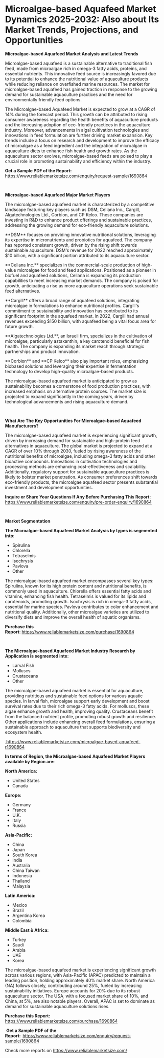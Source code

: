 <p><h1>Microalgae-based Aquafeed Market Dynamics 2025-2032: Also about Its Market Trends, Projections, and Opportunities</h1></p><p><strong>Microalgae-based Aquafeed Market Analysis and Latest Trends</strong></p>
<p><p>Microalgae-based aquafeed is a sustainable alternative to traditional fish feed, made from microalgae rich in omega-3 fatty acids, proteins, and essential nutrients. This innovative feed source is increasingly favored due to its potential to enhance the nutritional value of aquaculture products while reducing reliance on overfished marine resources. The market for microalgae-based aquafeed has gained traction in response to the growing demand for sustainable aquaculture practices and the need for environmentally friendly feed options.</p><p>The Microalgae-based Aquafeed Market is expected to grow at a CAGR of 14% during the forecast period. This growth can be attributed to rising consumer awareness regarding the health benefits of aquaculture products and the increasing adoption of eco-friendly practices in the aquaculture industry. Moreover, advancements in algal cultivation technologies and innovations in feed formulation are further driving market expansion. Key trends include a focus on research and development to improve the efficacy of microalgae as a feed ingredient and the integration of microalgae in aquaculture diets to enhance fish health and growth rates. As the aquaculture sector evolves, microalgae-based feeds are poised to play a crucial role in promoting sustainability and efficiency within the industry.</p></p>
<p><strong>Get a Sample PDF of the Report:&nbsp;</strong> <a href="https://www.reliablemarketsize.com/enquiry/request-sample/1690864?utm_campaign=3101&utm_medium=2&utm_source=Github&utm_content=ia&utm_term=26032025&utm_id=microalgae-based-aquafeed">https://www.reliablemarketsize.com/enquiry/request-sample/1690864</a></p>
<p>&nbsp;</p>
<p><strong>Microalgae-based Aquafeed Major Market Players</strong></p>
<p><p>The microalgae-based aquafeed market is characterized by a competitive landscape featuring key players such as DSM, Cellana Inc., Cargill, Algatechnologies Ltd., Corbion, and CP Kelco. These companies are investing in R&D to enhance product offerings and sustainable practices, addressing the growing demand for eco-friendly aquaculture solutions.</p><p>**DSM** focuses on providing innovative nutritional solutions, leveraging its expertise in micronutrients and probiotics for aquafeed. The company has reported consistent growth, driven by the rising shift towards sustainable aquaculture. DSM's revenue for 2022 reached approximately $10 billion, with a significant portion attributed to its aquaculture sector.</p><p>**Cellana Inc.** specializes in the commercial-scale production of high-value microalgae for food and feed applications. Positioned as a pioneer in biofuel and aquafeed solutions, Cellana is expanding its production capabilities to meet increasing market demands. The company is poised for growth, anticipating a rise as more aquaculture operations seek sustainable feed alternatives.</p><p>**Cargill** offers a broad range of aquafeed solutions, integrating microalgae in formulations to enhance nutritional profiles. Cargill's commitment to sustainability and innovation has contributed to its significant footprint in the aquafeed market. In 2022, Cargill had annual revenues exceeding $150 billion, with aquafeed being a vital focus area for future growth.</p><p>**Algatechnologies Ltd.**, an Israeli firm, specializes in the cultivation of microalgae, particularly astaxanthin, a key carotenoid beneficial for fish health. The company is expanding its market reach through strategic partnerships and product innovation.</p><p>**Corbion** and **CP Kelco** also play important roles, emphasizing biobased solutions and leveraging their expertise in fermentation technology to develop high-quality microalgae-based products.</p><p>The microalgae-based aquafeed market is anticipated to grow as sustainability becomes a cornerstone of food production practices, with increased emphasis on alternative protein sources. The market size is projected to expand significantly in the coming years, driven by technological advancements and rising aquaculture demand.</p></p>
<p>&nbsp;</p>
<p><strong>What Are The Key Opportunities For Microalgae-based Aquafeed Manufacturers?</strong></p>
<p><p>The microalgae-based aquafeed market is experiencing significant growth, driven by increasing demand for sustainable and high-protein feed alternatives in aquaculture. The global market is projected to expand at a CAGR of over 10% through 2030, fueled by rising awareness of the nutritional benefits of microalgae, including omega-3 fatty acids and other bioactive compounds. Innovations in cultivation technologies and processing methods are enhancing cost-effectiveness and scalability. Additionally, regulatory support for sustainable aquaculture practices is likely to bolster market penetration. As consumer preferences shift towards eco-friendly products, the microalgae aquafeed sector presents substantial investment and development opportunities.</p></p>
<p><strong>Inquire or Share Your Questions If Any Before Purchasing This Report:</strong> <a href="https://www.reliablemarketsize.com/enquiry/pre-order-enquiry/1690864?utm_campaign=3101&utm_medium=2&utm_source=Github&utm_content=ia&utm_term=26032025&utm_id=microalgae-based-aquafeed">https://www.reliablemarketsize.com/enquiry/pre-order-enquiry/1690864</a></p>
<p>&nbsp;</p>
<p><strong>Market Segmentation</strong></p>
<p><strong>The Microalgae-based Aquafeed Market Analysis by types is segmented into:</strong></p>
<p><ul><li>Spirulina</li><li>Chlorella</li><li>Tetraselmis</li><li>Isochrysis</li><li>Pavlova</li><li>Other</li></ul></p>
<p><p>The microalgae-based aquafeed market encompasses several key types: Spirulina, known for its high protein content and nutritional benefits, is commonly used in aquaculture. Chlorella offers essential fatty acids and vitamins, enhancing fish health. Tetraselmis is valued for its lipids and carotenoids, promoting growth. Isochrysis is rich in omega-3 fatty acids, essential for marine species. Pavlova contributes to color enhancement and nutritional quality. Additionally, other microalgae varieties are utilized to diversify diets and improve the overall health of aquatic organisms.</p></p>
<p><strong>Purchase this Report:&nbsp;</strong><a href="https://www.reliablemarketsize.com/purchase/1690864?utm_campaign=3101&utm_medium=2&utm_source=Github&utm_content=ia&utm_term=26032025&utm_id=microalgae-based-aquafeed">https://www.reliablemarketsize.com/purchase/1690864</a></p>
<p>&nbsp;</p>
<p><strong>The Microalgae-based Aquafeed Market Industry Research by Application is segmented into:</strong></p>
<p><ul><li>Larval Fish</li><li>Molluscs</li><li>Crustaceans</li><li>Other</li></ul></p>
<p><p>The microalgae-based aquafeed market is essential for aquaculture, providing nutritious and sustainable feed options for various aquatic species. In larval fish, microalgae support early development and boost survival rates due to their rich omega-3 fatty acids. For molluscs, these algae enhance growth and health, improving quality. Crustaceans benefit from the balanced nutrient profile, promoting robust growth and resilience. Other applications include enhancing overall feed formulations, ensuring a sustainable approach to aquaculture that supports biodiversity and ecosystem health.</p></p>
<p><a href="https://www.reliablemarketsize.com/microalgae-based-aquafeed-r1690864?utm_campaign=3101&utm_medium=2&utm_source=Github&utm_content=ia&utm_term=26032025&utm_id=microalgae-based-aquafeed">&nbsp;https://www.reliablemarketsize.com/microalgae-based-aquafeed-r1690864</a></p>
<p><strong>In terms of Region, the Microalgae-based Aquafeed Market Players available by Region are:</strong></p>
<p>
    <p> <strong> North America: </strong>
        <ul>
            <li>United States</li>
            <li>Canada</li>
        </ul>
        </p> 
    <p> <strong> Europe: </strong>
        <ul>
            <li>Germany</li>
            <li>France</li>
            <li>U.K.</li>
            <li>Italy</li>
            <li>Russia</li>
        </ul>
        </p> 
    <p> <strong> Asia-Pacific: </strong>
        <ul>
            <li>China</li>
            <li>Japan</li>
            <li>South Korea</li>
            <li>India</li>
            <li>Australia</li>
            <li>China Taiwan</li>
            <li>Indonesia</li>
            <li>Thailand</li>
            <li>Malaysia</li>
        </ul>
        </p> 
    <p> <strong> Latin America: </strong>
        <ul>
            <li>Mexico</li>
            <li>Brazil</li>
            <li>Argentina Korea</li>
            <li>Colombia</li>
        </ul>
        </p> 
    <p> <strong> Middle East & Africa: </strong>
        <ul>
            <li>Turkey</li>
            <li>Saudi</li>
            <li>Arabia</li>
            <li>UAE</li>
            <li>Korea</li>
        </ul>
    </p>
    </p>
<p><p>The microalgae-based aquafeed market is experiencing significant growth across various regions, with Asia-Pacific (APAC) predicted to maintain a leading position, holding approximately 40% market share. North America (NA) follows closely, contributing around 25%, fueled by increasing sustainability initiatives. Europe accounts for 20% due to its robust aquaculture sector. The USA, with a focused market share of 10%, and China, at 5%, are also notable players. Overall, APAC is set to dominate as demand for sustainable aquaculture solutions rises.</p></p>
<p><strong>Purchase this Report: </strong><a href="https://www.reliablemarketsize.com/purchase/1690864?utm_campaign=3101&utm_medium=2&utm_source=Github&utm_content=ia&utm_term=26032025&utm_id=microalgae-based-aquafeed">https://www.reliablemarketsize.com/purchase/1690864</a></p>
<p>&nbsp;<strong>Get a Sample PDF of the Report:&nbsp;&nbsp;</strong><a href="https://www.reliablemarketsize.com/enquiry/request-sample/1690864?utm_campaign=3101&utm_medium=2&utm_source=Github&utm_content=ia&utm_term=26032025&utm_id=microalgae-based-aquafeed">https://www.reliablemarketsize.com/enquiry/request-sample/1690864</a></p>
<p><strong></strong></p>
<p>Check more reports on <a href="https://www.reliablemarketsize.com/?utm_campaign=3101&utm_medium=2&utm_source=Github&utm_content=ia&utm_term=26032025&utm_id=microalgae-based-aquafeed">https://www.reliablemarketsize.com/</a></p>